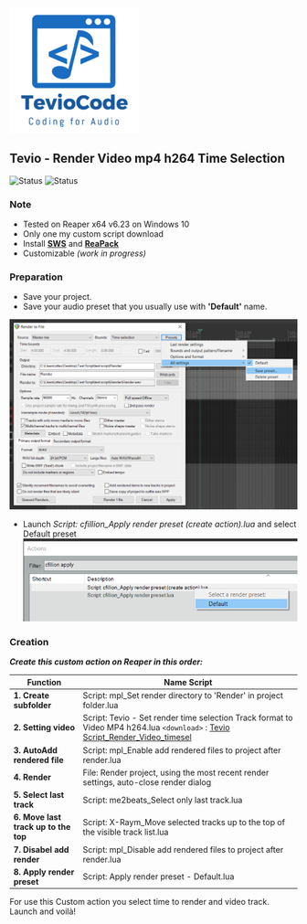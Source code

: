 ![](images/logo_teviocode_smally.png)
## Tevio - Render Video mp4 h264 Time Selection
![Status](https://img.shields.io/badge/Status-Work%20in%20progress-green) ![Status](https://img.shields.io/badge/version-1.0-blue)
### Note

- Tested on Reaper x64 v6.23 on Windows 10
- Only one my custom script download
- Install **[SWS](https://www.sws-extension.org/)** and  **[ReaPack](https://reapack.com/)**
- Customizable _(work in progress)_

### Preparation

- Save your project.
- Save your audio preset that you usually use with **'Default'** name.

![](images/Default%20Preset%20Rendering.png)
- Launch _Script: cfillion_Apply render preset (create action).lua_ and select Default preset
![](images/cfillion_apply_render.png)

### Creation
**_Create this custom action on Reaper in this order:_**

| Function |         Name Script           |
| ------------- | ------------------------------ |
| **1. Create subfolder**      | Script: mpl_Set render directory to 'Render' in project folder.lua|
| **2. Setting video**   | Script: Tevio - Set render time selection Track format to Video MP4 h264.lua `<download>` : [Tevio Script_Render_Video_timesel](Script/Tevio%20-%20Set%20render%20time%20selection%20Track%20format%20to%20Video%20MP4%20h264.lua)|
| **3. AutoAdd rendered file**   | Script: mpl_Enable add rendered files to project after render.lua     |
|**4.  Render**  | File: Render project, using the most recent render settings, auto-close render dialog     |
| **5. Select last track**   | Script: me2beats_Select only last track.lua     |
| **6. Move last track up to the top**   | Script: X-Raym_Move selected tracks up to the top of the visible track list.lua  |
| **7. Disabel add render**  | Script: mpl_Disable add rendered files to project after render.lua     |
| **8. Apply render preset**   | Script: Apply render preset - Default.lua     |


For use this Custom action you select time to render and video track.
Launch and voilà!
